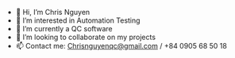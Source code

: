 - 👋 Hi, I’m Chris Nguyen
- 👀 I’m interested in Automation Testing
- 🌱 I’m currently a QC software
- 💞️ I’m looking to collaborate on my projects
- 📫 Contact me: Chrisnguyenqc@gmail.com / +84 0905 68 50 18

<!---
ChrisNguyenQC/ChrisNguyenQC is a ✨ special ✨ repository because its `README.md` (this file) appears on your GitHub profile.
You can click the Preview link to take a look at your changes.
--->
